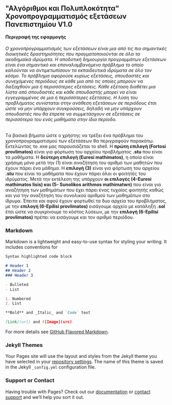 ## "Αλγόριθμοι και Πολυπλοκότητα" Χρονοπρογραμματισμός εξετάσεων Πανεπιστημίου V1.0

**Περιγραφή της εφαρμογής**

<h6>Ο χρονοπρογραμματισμός των εξετάσεων είναι μια από τις πιο σημαντικές διοικητικές δραστηριότητες που πραγματοποιούνται σε όλα τα ακαδημαϊκά ιδρύματα. Η αποδοτική δημιουργία προγραμμάτων εξετάσεων είναι ένα σημαντικό και επαναλαμβανόμενο πρόβλημα το οποίο καλούνται να αντιμετωπίσουν τα εκπαιδευτικά ιδρύματα σε όλο τον κόσμο. 
Το πρόβλημα αφορούσε κυρίως εξετάσεις, σπουδαστές και συνεχόμενες περιόδους σε κάθε μια από τις οποίες μπορούν να διεξαχθούν μια ή περισσότερες εξετάσεις. Κάθε εξέταση διαθέτει μια λίστα από σπουδαστές και κάθε σπουδαστής μπορεί να είναι εγγεγραμμένος σε μια ή περισσότερες εξετάσεις. Η λύση του προβλήματος συνίσταται στην ανάθεση εξετάσεων σε περιόδους έτσι ώστε να μην υπάρχουν συγκρούσεις, δηλαδή να μην υπάρχουν σπουδαστές που θα έπρεπε να συμμετάσχουν σε εξετάσεις σε περισσότερα του ενός μαθήματα στην ίδια περίοδο. </h6>


Tα βασικά βήματα ώστε ο χρήστης να τρέξει ένα πρόβλημα του χρονοπρογραμματισμού των εξετάσεων θα περιγραφούν παρακάτω. Εκτελώντας το .exe μας παρουσιάζεται το shell. Η **πρώτη επιλογή (Fortosi provlimatos)** είναι για φόρτωση του αρχείου προβλήματος **.stu** που είναι τα μαθήματα. Η **δεύτερη επιλογή (Euresi mathimatos)**, η οποία είναι χρήσιμη μόνο μετά την (1) είναι αναζήτηση του αριθμό των μαθητών που έχουν πάρει ένα μάθημα. Η **επιλογή (3)** είναι για φόρτωση του αρχείου **.stu** που είναι τα μαθήματα που έχουν πάρει όλοι οι φοιτητές του ιδρύματος. Μετά την εκτέλεση της υπάρχουν **οι επιλογές (4-Euresi mathimatos lisis) και (5- Sunolikos arithmos mathimatwn)** που είναι για αναζήτηση των μαθημάτων που έχει πάρει ένας τυχαίος φοιτητής καθώς και για την αναζήτηση του συνολικού αριθμού των μαθημάτων στο ίδρυμα. Έπειτα και αφού έχουν φορτωθεί τα δυο αρχεία του προβλήματος, με την **επιλογή (6-Epilisi provlimatos)** εισάγουμε αρχείο με κατάληξη **.sol** έτσι ώστε να συγκρίνουμε το κόστος λύσεων, με την **επιλογή (6-Epilisi provlimatos)** πρέπει να εισάγουμε και τον αριθμό περιόδου.
### Markdown

Markdown is a lightweight and easy-to-use syntax for styling your writing. It includes conventions for

```markdown
Syntax highlighted code block

# Header 1
## Header 2
### Header 3

- Bulleted
- List

1. Numbered
2. List

**Bold** and _Italic_ and `Code` text

[Link](url) and ![Image](src)
```

For more details see [GitHub Flavored Markdown](https://guides.github.com/features/mastering-markdown/).

### Jekyll Themes

Your Pages site will use the layout and styles from the Jekyll theme you have selected in your [repository settings](https://github.com/ioannispanges/xronoprogrammatismos/settings). The name of this theme is saved in the Jekyll `_config.yml` configuration file.

### Support or Contact

Having trouble with Pages? Check out our [documentation](https://docs.github.com/categories/github-pages-basics/) or [contact support](https://support.github.com/contact) and we’ll help you sort it out.
